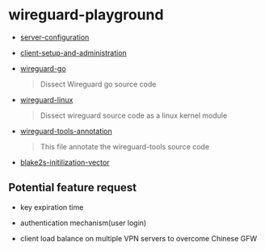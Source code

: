 # wireguard-playground

- [server-configuration](./server-configuration.md)

- [client-setup-and-administration](./client-setup-and-administration.md)

- [wireguard-go](./wireguard-go.md)

    > Dissect Wireguard go source code

- [wireguard-linux](./wireguard-linux/Readme.md)

    > Dissect wireguard source code as a linux kernel module

- [wireguard-tools-annotation](./wireguard-tools-annotation.md)

    > This file annotate the wireguard-tools source code

- [blake2s-initilization-vector](./blake2s-initilization-vector)


## Potential feature request

- key expiration time

- authentication mechanism(user login)

- client load balance on multiple VPN servers to overcome Chinese GFW

